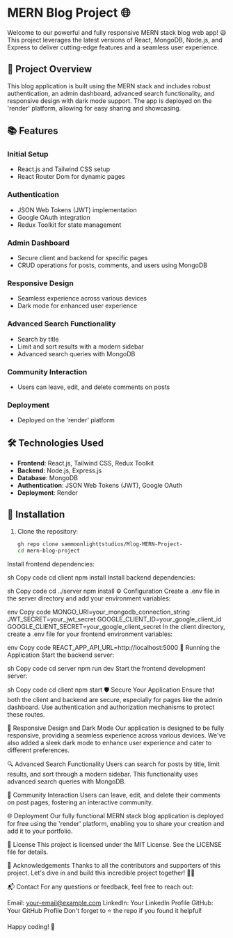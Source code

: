 # MERN Blog Project 🌐

Welcome to our powerful and fully responsive MERN stack blog web app! 😃 This project leverages the latest versions of React, MongoDB, Node.js, and Express to deliver cutting-edge features and a seamless user experience.

## 🚀 Project Overview

This blog application is built using the MERN stack and includes robust authentication, an admin dashboard, advanced search functionality, and responsive design with dark mode support. The app is deployed on the 'render' platform, allowing for easy sharing and showcasing.

## 📚 Features

### Initial Setup
- React.js and Tailwind CSS setup
- React Router Dom for dynamic pages

### Authentication
- JSON Web Tokens (JWT) implementation
- Google OAuth integration
- Redux Toolkit for state management

### Admin Dashboard
- Secure client and backend for specific pages
- CRUD operations for posts, comments, and users using MongoDB

### Responsive Design
- Seamless experience across various devices
- Dark mode for enhanced user experience

### Advanced Search Functionality
- Search by title
- Limit and sort results with a modern sidebar
- Advanced search queries with MongoDB

### Community Interaction
- Users can leave, edit, and delete comments on posts

### Deployment
- Deployed on the 'render' platform

## 🛠 Technologies Used
- **Frontend**: React.js, Tailwind CSS, Redux Toolkit
- **Backend**: Node.js, Express.js
- **Database**: MongoDB
- **Authentication**: JSON Web Tokens (JWT), Google OAuth
- **Deployment**: Render

## 🔧 Installation

1. Clone the repository:
   ```sh
   gh repo clone sammoonlighttstudios/Mlog-MERN-Project-
   cd mern-blog-project
Install frontend dependencies:

sh
Copy code
cd client
npm install
Install backend dependencies:

sh
Copy code
cd ../server
npm install
⚙️ Configuration
Create a .env file in the server directory and add your environment variables:

env
Copy code
MONGO_URI=your_mongodb_connection_string
JWT_SECRET=your_jwt_secret
GOOGLE_CLIENT_ID=your_google_client_id
GOOGLE_CLIENT_SECRET=your_google_client_secret
In the client directory, create a .env file for your frontend environment variables:

env
Copy code
REACT_APP_API_URL=http://localhost:5000
🚀 Running the Application
Start the backend server:

sh
Copy code
cd server
npm run dev
Start the frontend development server:

sh
Copy code
cd client
npm start
🛡️ Secure Your Application
Ensure that both the client and backend are secure, especially for pages like the admin dashboard. Use authentication and authorization mechanisms to protect these routes.

🎨 Responsive Design and Dark Mode
Our application is designed to be fully responsive, providing a seamless experience across various devices. We've also added a sleek dark mode to enhance user experience and cater to different preferences.

🔍 Advanced Search Functionality
Users can search for posts by title, limit results, and sort through a modern sidebar. This functionality uses advanced search queries with MongoDB.

💬 Community Interaction
Users can leave, edit, and delete their comments on post pages, fostering an interactive community.

🌐 Deployment
Our fully functional MERN stack blog application is deployed for free using the 'render' platform, enabling you to share your creation and add it to your portfolio.

📝 License
This project is licensed under the MIT License. See the LICENSE file for details.

👏 Acknowledgements
Thanks to all the contributors and supporters of this project. Let's dive in and build this incredible project together! 🚀✨

📬 Contact
For any questions or feedback, feel free to reach out:

Email: your-email@example.com
LinkedIn: Your LinkedIn Profile
GitHub: Your GitHub Profile
Don't forget to ⭐ the repo if you found it helpful!

Happy coding! 🚀
